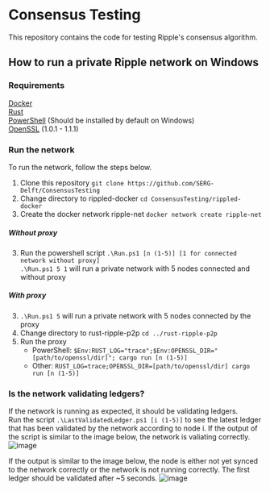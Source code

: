 # Consensus Testing
This repository contains the code for testing Ripple's consensus algorithm.

## How to run a private Ripple network on Windows
### Requirements
[Docker](https://docs.docker.com/get-started/) \
[Rust](https://www.rust-lang.org/learn/get-started) \
[PowerShell](https://docs.microsoft.com/en-us/powershell/scripting/install/installing-powershell-on-windows?view=powershell-7.1) (Should be installed by default on Windows) \
[OpenSSL](https://www.openssl.org/source/)  (1.0.1 - 1.1.1)

### Run the network
To run the network, follow the steps below.
1. Clone this repository
`git clone https://github.com/SERG-Delft/ConsensusTesting`
2. Change directory to rippled-docker `cd ConsensusTesting/rippled-docker`
3. Create the docker network ripple-net `docker network create ripple-net`

##### Without proxy
3. Run the powershell script `.\Run.ps1 [n (1-5)] [1 for connected network without proxy]` \
`.\Run.ps1 5 1` will run a private network with 5 nodes connected and without proxy

##### With proxy
3. `.\Run.ps1 5` will run a private network with 5 nodes connected by the proxy
4. Change directory to rust-ripple-p2p `cd ../rust-ripple-p2p`
5. Run the proxy
    - PowerShell: `$Env:RUST_LOG="trace";$Env:OPENSSL_DIR="[path/to/openssl/dir]"; cargo run [n (1-5)]`
    - Other: `RUST_LOG=trace;OPENSSL_DIR=[path/to/openssl/dir] cargo run [n (1-5)]`

### Is the network validating ledgers?
If the network is running as expected, it should be validating ledgers. \
Run the script `.\LastValidatedLedger.ps1 [i (1-5)]` to see the latest ledger that has been validated by the network according to node i.
If the output of the script is similar to the image below, the network is valiating correctly.
![image](https://user-images.githubusercontent.com/9784016/137471993-fbc688db-73e3-4961-8f43-9588f31653ed.png)

If the output is similar to the image below, the node is either not yet synced to the network correctly or the network is not running correctly. The first ledger should be validated after ~5 seconds.
![image](https://user-images.githubusercontent.com/9784016/137471932-06099354-987c-4532-9e8a-5c8beca98eec.png)

